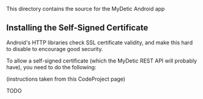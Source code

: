 This directory contains the source for the MyDetic Android app

## Installing the Self-Signed Certificate

Android's HTTP libraries check SSL certificate validity, and make this hard
to disable to encourage good security.

To allow a self-signed certificate (which the MyDetic REST API will probably
have), you need to do the following:

(instructions taken from this CodeProject page)

TODO
